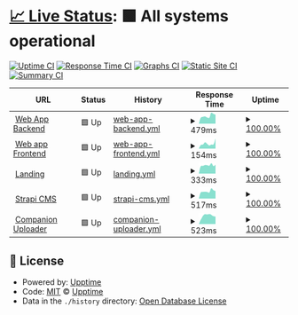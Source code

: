 # [📈 Live Status](https://aimages-ai.github.io/upptime): <!--live status--> **🟩 All systems operational**

[![Uptime CI](https://github.com/bfreskura/upptime/workflows/Uptime%20CI/badge.svg)](https://github.com/bfreskura/upptime/actions?query=workflow%3A%22Uptime+CI%22)
[![Response Time CI](https://github.com/bfreskura/upptime/workflows/Response%20Time%20CI/badge.svg)](https://github.com/bfreskura/upptime/actions?query=workflow%3A%22Response+Time+CI%22)
[![Graphs CI](https://github.com/bfreskura/upptime/workflows/Graphs%20CI/badge.svg)](https://github.com/bfreskura/upptime/actions?query=workflow%3A%22Graphs+CI%22)
[![Static Site CI](https://github.com/bfreskura/upptime/workflows/Static%20Site%20CI/badge.svg)](https://github.com/bfreskura/upptime/actions?query=workflow%3A%22Static+Site+CI%22)
[![Summary CI](https://github.com/bfreskura/upptime/workflows/Summary%20CI/badge.svg)](https://github.com/bfreskura/upptime/actions?query=workflow%3A%22Summary+CI%22)

<!--start: status pages-->
<!-- This summary is generated by Upptime (https://github.com/upptime/upptime) -->
<!-- Do not edit this manually, your changes will be overwritten -->
<!-- prettier-ignore -->
| URL | Status | History | Response Time | Uptime |
| --- | ------ | ------- | ------------- | ------ |
| <img alt="" src="https://icons.duckduckgo.com/ip3/backend.tensorpix.ai.ico" height="13"> [Web App Backend](https://backend.tensorpix.ai/api/statistics/) | 🟩 Up | [web-app-backend.yml](https://github.com/tensorpix/upptime/commits/HEAD/history/web-app-backend.yml) | <details><summary><img alt="Response time graph" src="./graphs/web-app-backend/response-time-week.png" height="20"> 479ms</summary><br><a href="https://tensorpix.github.io/upptime/history/web-app-backend"><img alt="Response time 711" src="https://img.shields.io/endpoint?url=https%3A%2F%2Fraw.githubusercontent.com%2Ftensorpix%2Fupptime%2FHEAD%2Fapi%2Fweb-app-backend%2Fresponse-time.json"></a><br><a href="https://tensorpix.github.io/upptime/history/web-app-backend"><img alt="24-hour response time 560" src="https://img.shields.io/endpoint?url=https%3A%2F%2Fraw.githubusercontent.com%2Ftensorpix%2Fupptime%2FHEAD%2Fapi%2Fweb-app-backend%2Fresponse-time-day.json"></a><br><a href="https://tensorpix.github.io/upptime/history/web-app-backend"><img alt="7-day response time 479" src="https://img.shields.io/endpoint?url=https%3A%2F%2Fraw.githubusercontent.com%2Ftensorpix%2Fupptime%2FHEAD%2Fapi%2Fweb-app-backend%2Fresponse-time-week.json"></a><br><a href="https://tensorpix.github.io/upptime/history/web-app-backend"><img alt="30-day response time 515" src="https://img.shields.io/endpoint?url=https%3A%2F%2Fraw.githubusercontent.com%2Ftensorpix%2Fupptime%2FHEAD%2Fapi%2Fweb-app-backend%2Fresponse-time-month.json"></a><br><a href="https://tensorpix.github.io/upptime/history/web-app-backend"><img alt="1-year response time 711" src="https://img.shields.io/endpoint?url=https%3A%2F%2Fraw.githubusercontent.com%2Ftensorpix%2Fupptime%2FHEAD%2Fapi%2Fweb-app-backend%2Fresponse-time-year.json"></a></details> | <details><summary><a href="https://tensorpix.github.io/upptime/history/web-app-backend">100.00%</a></summary><a href="https://tensorpix.github.io/upptime/history/web-app-backend"><img alt="All-time uptime 100.00%" src="https://img.shields.io/endpoint?url=https%3A%2F%2Fraw.githubusercontent.com%2Ftensorpix%2Fupptime%2FHEAD%2Fapi%2Fweb-app-backend%2Fuptime.json"></a><br><a href="https://tensorpix.github.io/upptime/history/web-app-backend"><img alt="24-hour uptime 100.00%" src="https://img.shields.io/endpoint?url=https%3A%2F%2Fraw.githubusercontent.com%2Ftensorpix%2Fupptime%2FHEAD%2Fapi%2Fweb-app-backend%2Fuptime-day.json"></a><br><a href="https://tensorpix.github.io/upptime/history/web-app-backend"><img alt="7-day uptime 100.00%" src="https://img.shields.io/endpoint?url=https%3A%2F%2Fraw.githubusercontent.com%2Ftensorpix%2Fupptime%2FHEAD%2Fapi%2Fweb-app-backend%2Fuptime-week.json"></a><br><a href="https://tensorpix.github.io/upptime/history/web-app-backend"><img alt="30-day uptime 100.00%" src="https://img.shields.io/endpoint?url=https%3A%2F%2Fraw.githubusercontent.com%2Ftensorpix%2Fupptime%2FHEAD%2Fapi%2Fweb-app-backend%2Fuptime-month.json"></a><br><a href="https://tensorpix.github.io/upptime/history/web-app-backend"><img alt="1-year uptime 100.00%" src="https://img.shields.io/endpoint?url=https%3A%2F%2Fraw.githubusercontent.com%2Ftensorpix%2Fupptime%2FHEAD%2Fapi%2Fweb-app-backend%2Fuptime-year.json"></a></details>
| <img alt="" src="https://icons.duckduckgo.com/ip3/app.tensorpix.ai.ico" height="13"> [Web app Frontend](https://app.tensorpix.ai) | 🟩 Up | [web-app-frontend.yml](https://github.com/tensorpix/upptime/commits/HEAD/history/web-app-frontend.yml) | <details><summary><img alt="Response time graph" src="./graphs/web-app-frontend/response-time-week.png" height="20"> 154ms</summary><br><a href="https://tensorpix.github.io/upptime/history/web-app-frontend"><img alt="Response time 181" src="https://img.shields.io/endpoint?url=https%3A%2F%2Fraw.githubusercontent.com%2Ftensorpix%2Fupptime%2FHEAD%2Fapi%2Fweb-app-frontend%2Fresponse-time.json"></a><br><a href="https://tensorpix.github.io/upptime/history/web-app-frontend"><img alt="24-hour response time 308" src="https://img.shields.io/endpoint?url=https%3A%2F%2Fraw.githubusercontent.com%2Ftensorpix%2Fupptime%2FHEAD%2Fapi%2Fweb-app-frontend%2Fresponse-time-day.json"></a><br><a href="https://tensorpix.github.io/upptime/history/web-app-frontend"><img alt="7-day response time 154" src="https://img.shields.io/endpoint?url=https%3A%2F%2Fraw.githubusercontent.com%2Ftensorpix%2Fupptime%2FHEAD%2Fapi%2Fweb-app-frontend%2Fresponse-time-week.json"></a><br><a href="https://tensorpix.github.io/upptime/history/web-app-frontend"><img alt="30-day response time 151" src="https://img.shields.io/endpoint?url=https%3A%2F%2Fraw.githubusercontent.com%2Ftensorpix%2Fupptime%2FHEAD%2Fapi%2Fweb-app-frontend%2Fresponse-time-month.json"></a><br><a href="https://tensorpix.github.io/upptime/history/web-app-frontend"><img alt="1-year response time 181" src="https://img.shields.io/endpoint?url=https%3A%2F%2Fraw.githubusercontent.com%2Ftensorpix%2Fupptime%2FHEAD%2Fapi%2Fweb-app-frontend%2Fresponse-time-year.json"></a></details> | <details><summary><a href="https://tensorpix.github.io/upptime/history/web-app-frontend">100.00%</a></summary><a href="https://tensorpix.github.io/upptime/history/web-app-frontend"><img alt="All-time uptime 100.00%" src="https://img.shields.io/endpoint?url=https%3A%2F%2Fraw.githubusercontent.com%2Ftensorpix%2Fupptime%2FHEAD%2Fapi%2Fweb-app-frontend%2Fuptime.json"></a><br><a href="https://tensorpix.github.io/upptime/history/web-app-frontend"><img alt="24-hour uptime 100.00%" src="https://img.shields.io/endpoint?url=https%3A%2F%2Fraw.githubusercontent.com%2Ftensorpix%2Fupptime%2FHEAD%2Fapi%2Fweb-app-frontend%2Fuptime-day.json"></a><br><a href="https://tensorpix.github.io/upptime/history/web-app-frontend"><img alt="7-day uptime 100.00%" src="https://img.shields.io/endpoint?url=https%3A%2F%2Fraw.githubusercontent.com%2Ftensorpix%2Fupptime%2FHEAD%2Fapi%2Fweb-app-frontend%2Fuptime-week.json"></a><br><a href="https://tensorpix.github.io/upptime/history/web-app-frontend"><img alt="30-day uptime 100.00%" src="https://img.shields.io/endpoint?url=https%3A%2F%2Fraw.githubusercontent.com%2Ftensorpix%2Fupptime%2FHEAD%2Fapi%2Fweb-app-frontend%2Fuptime-month.json"></a><br><a href="https://tensorpix.github.io/upptime/history/web-app-frontend"><img alt="1-year uptime 100.00%" src="https://img.shields.io/endpoint?url=https%3A%2F%2Fraw.githubusercontent.com%2Ftensorpix%2Fupptime%2FHEAD%2Fapi%2Fweb-app-frontend%2Fuptime-year.json"></a></details>
| <img alt="" src="https://icons.duckduckgo.com/ip3/tensorpix.ai.ico" height="13"> [Landing](https://tensorpix.ai) | 🟩 Up | [landing.yml](https://github.com/tensorpix/upptime/commits/HEAD/history/landing.yml) | <details><summary><img alt="Response time graph" src="./graphs/landing/response-time-week.png" height="20"> 333ms</summary><br><a href="https://tensorpix.github.io/upptime/history/landing"><img alt="Response time 3702" src="https://img.shields.io/endpoint?url=https%3A%2F%2Fraw.githubusercontent.com%2Ftensorpix%2Fupptime%2FHEAD%2Fapi%2Flanding%2Fresponse-time.json"></a><br><a href="https://tensorpix.github.io/upptime/history/landing"><img alt="24-hour response time 352" src="https://img.shields.io/endpoint?url=https%3A%2F%2Fraw.githubusercontent.com%2Ftensorpix%2Fupptime%2FHEAD%2Fapi%2Flanding%2Fresponse-time-day.json"></a><br><a href="https://tensorpix.github.io/upptime/history/landing"><img alt="7-day response time 333" src="https://img.shields.io/endpoint?url=https%3A%2F%2Fraw.githubusercontent.com%2Ftensorpix%2Fupptime%2FHEAD%2Fapi%2Flanding%2Fresponse-time-week.json"></a><br><a href="https://tensorpix.github.io/upptime/history/landing"><img alt="30-day response time 1896" src="https://img.shields.io/endpoint?url=https%3A%2F%2Fraw.githubusercontent.com%2Ftensorpix%2Fupptime%2FHEAD%2Fapi%2Flanding%2Fresponse-time-month.json"></a><br><a href="https://tensorpix.github.io/upptime/history/landing"><img alt="1-year response time 3702" src="https://img.shields.io/endpoint?url=https%3A%2F%2Fraw.githubusercontent.com%2Ftensorpix%2Fupptime%2FHEAD%2Fapi%2Flanding%2Fresponse-time-year.json"></a></details> | <details><summary><a href="https://tensorpix.github.io/upptime/history/landing">100.00%</a></summary><a href="https://tensorpix.github.io/upptime/history/landing"><img alt="All-time uptime 100.00%" src="https://img.shields.io/endpoint?url=https%3A%2F%2Fraw.githubusercontent.com%2Ftensorpix%2Fupptime%2FHEAD%2Fapi%2Flanding%2Fuptime.json"></a><br><a href="https://tensorpix.github.io/upptime/history/landing"><img alt="24-hour uptime 100.00%" src="https://img.shields.io/endpoint?url=https%3A%2F%2Fraw.githubusercontent.com%2Ftensorpix%2Fupptime%2FHEAD%2Fapi%2Flanding%2Fuptime-day.json"></a><br><a href="https://tensorpix.github.io/upptime/history/landing"><img alt="7-day uptime 100.00%" src="https://img.shields.io/endpoint?url=https%3A%2F%2Fraw.githubusercontent.com%2Ftensorpix%2Fupptime%2FHEAD%2Fapi%2Flanding%2Fuptime-week.json"></a><br><a href="https://tensorpix.github.io/upptime/history/landing"><img alt="30-day uptime 100.00%" src="https://img.shields.io/endpoint?url=https%3A%2F%2Fraw.githubusercontent.com%2Ftensorpix%2Fupptime%2FHEAD%2Fapi%2Flanding%2Fuptime-month.json"></a><br><a href="https://tensorpix.github.io/upptime/history/landing"><img alt="1-year uptime 100.00%" src="https://img.shields.io/endpoint?url=https%3A%2F%2Fraw.githubusercontent.com%2Ftensorpix%2Fupptime%2FHEAD%2Fapi%2Flanding%2Fuptime-year.json"></a></details>
| <img alt="" src="https://icons.duckduckgo.com/ip3/cms.tensorpix.ai.ico" height="13"> [Strapi CMS](https://cms.tensorpix.ai) | 🟩 Up | [strapi-cms.yml](https://github.com/tensorpix/upptime/commits/HEAD/history/strapi-cms.yml) | <details><summary><img alt="Response time graph" src="./graphs/strapi-cms/response-time-week.png" height="20"> 517ms</summary><br><a href="https://tensorpix.github.io/upptime/history/strapi-cms"><img alt="Response time 546" src="https://img.shields.io/endpoint?url=https%3A%2F%2Fraw.githubusercontent.com%2Ftensorpix%2Fupptime%2FHEAD%2Fapi%2Fstrapi-cms%2Fresponse-time.json"></a><br><a href="https://tensorpix.github.io/upptime/history/strapi-cms"><img alt="24-hour response time 534" src="https://img.shields.io/endpoint?url=https%3A%2F%2Fraw.githubusercontent.com%2Ftensorpix%2Fupptime%2FHEAD%2Fapi%2Fstrapi-cms%2Fresponse-time-day.json"></a><br><a href="https://tensorpix.github.io/upptime/history/strapi-cms"><img alt="7-day response time 517" src="https://img.shields.io/endpoint?url=https%3A%2F%2Fraw.githubusercontent.com%2Ftensorpix%2Fupptime%2FHEAD%2Fapi%2Fstrapi-cms%2Fresponse-time-week.json"></a><br><a href="https://tensorpix.github.io/upptime/history/strapi-cms"><img alt="30-day response time 529" src="https://img.shields.io/endpoint?url=https%3A%2F%2Fraw.githubusercontent.com%2Ftensorpix%2Fupptime%2FHEAD%2Fapi%2Fstrapi-cms%2Fresponse-time-month.json"></a><br><a href="https://tensorpix.github.io/upptime/history/strapi-cms"><img alt="1-year response time 546" src="https://img.shields.io/endpoint?url=https%3A%2F%2Fraw.githubusercontent.com%2Ftensorpix%2Fupptime%2FHEAD%2Fapi%2Fstrapi-cms%2Fresponse-time-year.json"></a></details> | <details><summary><a href="https://tensorpix.github.io/upptime/history/strapi-cms">100.00%</a></summary><a href="https://tensorpix.github.io/upptime/history/strapi-cms"><img alt="All-time uptime 100.00%" src="https://img.shields.io/endpoint?url=https%3A%2F%2Fraw.githubusercontent.com%2Ftensorpix%2Fupptime%2FHEAD%2Fapi%2Fstrapi-cms%2Fuptime.json"></a><br><a href="https://tensorpix.github.io/upptime/history/strapi-cms"><img alt="24-hour uptime 100.00%" src="https://img.shields.io/endpoint?url=https%3A%2F%2Fraw.githubusercontent.com%2Ftensorpix%2Fupptime%2FHEAD%2Fapi%2Fstrapi-cms%2Fuptime-day.json"></a><br><a href="https://tensorpix.github.io/upptime/history/strapi-cms"><img alt="7-day uptime 100.00%" src="https://img.shields.io/endpoint?url=https%3A%2F%2Fraw.githubusercontent.com%2Ftensorpix%2Fupptime%2FHEAD%2Fapi%2Fstrapi-cms%2Fuptime-week.json"></a><br><a href="https://tensorpix.github.io/upptime/history/strapi-cms"><img alt="30-day uptime 100.00%" src="https://img.shields.io/endpoint?url=https%3A%2F%2Fraw.githubusercontent.com%2Ftensorpix%2Fupptime%2FHEAD%2Fapi%2Fstrapi-cms%2Fuptime-month.json"></a><br><a href="https://tensorpix.github.io/upptime/history/strapi-cms"><img alt="1-year uptime 100.00%" src="https://img.shields.io/endpoint?url=https%3A%2F%2Fraw.githubusercontent.com%2Ftensorpix%2Fupptime%2FHEAD%2Fapi%2Fstrapi-cms%2Fuptime-year.json"></a></details>
| <img alt="" src="https://icons.duckduckgo.com/ip3/companion.tensorpix.ai.ico" height="13"> [Companion Uploader](https://companion.tensorpix.ai) | 🟩 Up | [companion-uploader.yml](https://github.com/tensorpix/upptime/commits/HEAD/history/companion-uploader.yml) | <details><summary><img alt="Response time graph" src="./graphs/companion-uploader/response-time-week.png" height="20"> 523ms</summary><br><a href="https://tensorpix.github.io/upptime/history/companion-uploader"><img alt="Response time 523" src="https://img.shields.io/endpoint?url=https%3A%2F%2Fraw.githubusercontent.com%2Ftensorpix%2Fupptime%2FHEAD%2Fapi%2Fcompanion-uploader%2Fresponse-time.json"></a><br><a href="https://tensorpix.github.io/upptime/history/companion-uploader"><img alt="24-hour response time 459" src="https://img.shields.io/endpoint?url=https%3A%2F%2Fraw.githubusercontent.com%2Ftensorpix%2Fupptime%2FHEAD%2Fapi%2Fcompanion-uploader%2Fresponse-time-day.json"></a><br><a href="https://tensorpix.github.io/upptime/history/companion-uploader"><img alt="7-day response time 523" src="https://img.shields.io/endpoint?url=https%3A%2F%2Fraw.githubusercontent.com%2Ftensorpix%2Fupptime%2FHEAD%2Fapi%2Fcompanion-uploader%2Fresponse-time-week.json"></a><br><a href="https://tensorpix.github.io/upptime/history/companion-uploader"><img alt="30-day response time 523" src="https://img.shields.io/endpoint?url=https%3A%2F%2Fraw.githubusercontent.com%2Ftensorpix%2Fupptime%2FHEAD%2Fapi%2Fcompanion-uploader%2Fresponse-time-month.json"></a><br><a href="https://tensorpix.github.io/upptime/history/companion-uploader"><img alt="1-year response time 523" src="https://img.shields.io/endpoint?url=https%3A%2F%2Fraw.githubusercontent.com%2Ftensorpix%2Fupptime%2FHEAD%2Fapi%2Fcompanion-uploader%2Fresponse-time-year.json"></a></details> | <details><summary><a href="https://tensorpix.github.io/upptime/history/companion-uploader">100.00%</a></summary><a href="https://tensorpix.github.io/upptime/history/companion-uploader"><img alt="All-time uptime 100.00%" src="https://img.shields.io/endpoint?url=https%3A%2F%2Fraw.githubusercontent.com%2Ftensorpix%2Fupptime%2FHEAD%2Fapi%2Fcompanion-uploader%2Fuptime.json"></a><br><a href="https://tensorpix.github.io/upptime/history/companion-uploader"><img alt="24-hour uptime 100.00%" src="https://img.shields.io/endpoint?url=https%3A%2F%2Fraw.githubusercontent.com%2Ftensorpix%2Fupptime%2FHEAD%2Fapi%2Fcompanion-uploader%2Fuptime-day.json"></a><br><a href="https://tensorpix.github.io/upptime/history/companion-uploader"><img alt="7-day uptime 100.00%" src="https://img.shields.io/endpoint?url=https%3A%2F%2Fraw.githubusercontent.com%2Ftensorpix%2Fupptime%2FHEAD%2Fapi%2Fcompanion-uploader%2Fuptime-week.json"></a><br><a href="https://tensorpix.github.io/upptime/history/companion-uploader"><img alt="30-day uptime 100.00%" src="https://img.shields.io/endpoint?url=https%3A%2F%2Fraw.githubusercontent.com%2Ftensorpix%2Fupptime%2FHEAD%2Fapi%2Fcompanion-uploader%2Fuptime-month.json"></a><br><a href="https://tensorpix.github.io/upptime/history/companion-uploader"><img alt="1-year uptime 100.00%" src="https://img.shields.io/endpoint?url=https%3A%2F%2Fraw.githubusercontent.com%2Ftensorpix%2Fupptime%2FHEAD%2Fapi%2Fcompanion-uploader%2Fuptime-year.json"></a></details>

<!--end: status pages-->

## 📄 License

- Powered by: [Upptime](https://github.com/upptime/upptime)
- Code: [MIT](./LICENSE) © [Upptime](https://upptime.js.org)
- Data in the `./history` directory: [Open Database License](https://opendatacommons.org/licenses/odbl/1-0/)

